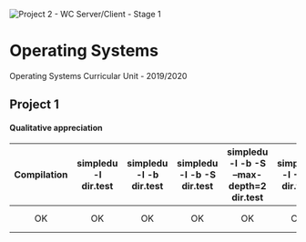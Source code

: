 ![Project 2 - WC Server/Client - Stage 1](https://github.com/skdGT/feup-sope/workflows/Project%202%20-%20WC%20Server/Client%20-%20Stage%201/badge.svg)

# Operating Systems

Operating Systems Curricular Unit - 2019/2020




## Project 1

#### Qualitative appreciation

| Compilation | simpledu -l dir.test | simpledu -l -b dir.test | simpledu -l -b -S dir.test | simpledu -l -b -S –max-depth=2 dir.test | simpledu -l -B 1 dir.test | simpledu -l -a dir.test | simpledu -l -a -L dir.test | logfile | CTRL+C : simpledu -l / |
| :---------: | :------------------: | :---------------------: | :------------------------: | :-------------------------------------: | :-----------------------: | :---------------------: | :------------------------: | :-----: | :--------------------: |
|     OK      |          OK          |           OK            |             OK             |                   OK                    |            OK             |           OK            |             OK             |   YES   |      NOT WORKING       |

